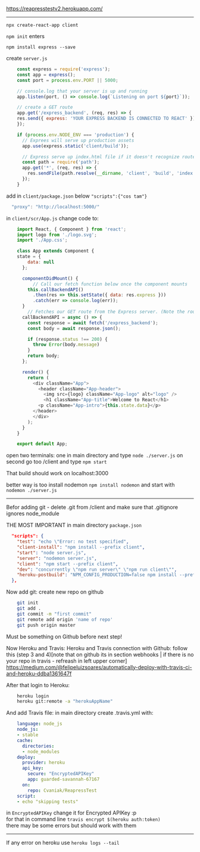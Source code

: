 https://reapresstestv2.herokuapp.com/

***

`npx create-react-app client`

`npm init`
  enters

`npm install express --save`

create `server.js`
```js
    const express = require('express');
    const app = express();
    const port = process.env.PORT || 5000;

    // console.log that your server is up and running
    app.listen(port, () => console.log(`Listening on port ${port}`));

    // create a GET route
    app.get('/express_backend', (req, res) => {
    res.send({ express: 'YOUR EXPRESS BACKEND IS CONNECTED TO REACT' });
    });

    if (process.env.NODE_ENV === 'production') {
      // Exprees will serve up production assets
      app.use(express.static('client/build'));

      // Express serve up index.html file if it doesn't recognize route
      const path = require('path');
      app.get('*', (req, res) => {
        res.sendFile(path.resolve(__dirname, 'client', 'build', 'index.html'));
      });
    }
```
add in `client/package.json` below `"scripts":{"cos tam"}`
```js
  "proxy": "http://localhost:5000/"
```

in `client/scr/App.js` change code to:
``` js
    import React, { Component } from 'react';
    import logo from './logo.svg';
    import './App.css';

    class App extends Component {
    state = {
        data: null
      };

      componentDidMount() {
          // Call our fetch function below once the component mounts
        this.callBackendAPI()
          .then(res => this.setState({ data: res.express }))
          .catch(err => console.log(err));
      }
        // Fetches our GET route from the Express server. (Note the route we are fetching matches the GET route from server.js
      callBackendAPI = async () => {
        const response = await fetch('/express_backend');
        const body = await response.json();

        if (response.status !== 200) {
          throw Error(body.message)
        }
        return body;
      };

      render() {
        return (
          <div className="App">
            <header className="App-header">
              <img src={logo} className="App-logo" alt="logo" />
              <h1 className="App-title">Welcome to React</h1>
            <p className="App-intro">{this.state.data}</p>
          </header>
          </div>
        );
      }
    }

    export default App;
```
open two terminals: one in main directory and type `node ./server.js` on second
go too /client and type `npm start`

That build should work on localhost:3000

better way is too install nodemon `npm install nodemon` and start with `nodemon ./server.js`

***

Befor adding git - delete .git from /client and make sure that .gitignore ignores node_module

THE MOST IMPORTANT in main directory `package.json`
``` json
  "scripts": {
    "test": "echo \"Error: no test specified",
    "client-install": "npm install --prefix client",
    "start": "node server.js",
    "server": "nodemon server.js",
    "client": "npm start --prefix client",
    "dev": "concurrently \"npm run server\" \"npm run client\"",
    "heroku-postbuild": "NPM_CONFIG_PRODUCTION=false npm install --prefix client && npm run build --prefix client"
  },
```


Now add git:
    create new repo on github
``` bash
    git init
    git add .
    git commit -m "first commit"
    git remote add origin 'name of repo'
    git push origin master
```
Must be something on Github before next step!

Now Heroku and Travis:
    Heroku and Travis connection with Github:
    follow this (step 3 and 4)[note that on github its in section webhooks | if there is no your repo in travis - refreash in left upper corner] https://medium.com/@felipeluizsoares/automatically-deploy-with-travis-ci-and-heroku-ddba1361647f

After that login to Heroku:
```bash
    heroku login
    heroku git:remote -a "herokuAppName"
```

And add Travis file:
  in main directory create .travis.yml
  with:
``` yml
    language: node_js
    node_js:
    - stable
    cache:
      directories:
      - node_modules
    deploy:
      provider: heroku
      api_key:
        secure: "EncryptedAPIKey"
        app: guarded-savannah-67167
      on:
        repo: Cvaniak/ReapressTest
    script:
    - echo "skipping tests"
```
in `EncryptedAPIKey` change it for Encrypted APIKey :p  
for that in command line `travis encrypt $(heroku auth:token)`  
there may be some errors but should work with them

***
If any error on heroku use `heroku logs --tail`
